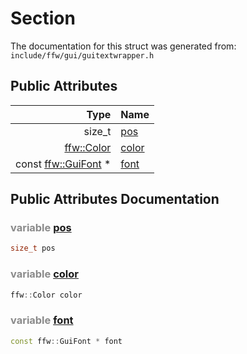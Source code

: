 Section
===================================


The documentation for this struct was generated from: `include/ffw/gui/guitextwrapper.h`



## Public Attributes

| Type | Name |
| -------: | :------- |
|  size_t | [pos](#dc2e33c8) |
|  [ffw::Color](ffw_Color.html) | [color](#c49b30da) |
|  const [ffw::GuiFont](ffw_GuiFont.html) * | [font](#a1725e58) |


## Public Attributes Documentation

### <span style="opacity:0.5;">variable</span> <a id="dc2e33c8" href="#dc2e33c8">pos</a>

```cpp
size_t pos
```



### <span style="opacity:0.5;">variable</span> <a id="c49b30da" href="#c49b30da">color</a>

```cpp
ffw::Color color
```



### <span style="opacity:0.5;">variable</span> <a id="a1725e58" href="#a1725e58">font</a>

```cpp
const ffw::GuiFont * font
```






